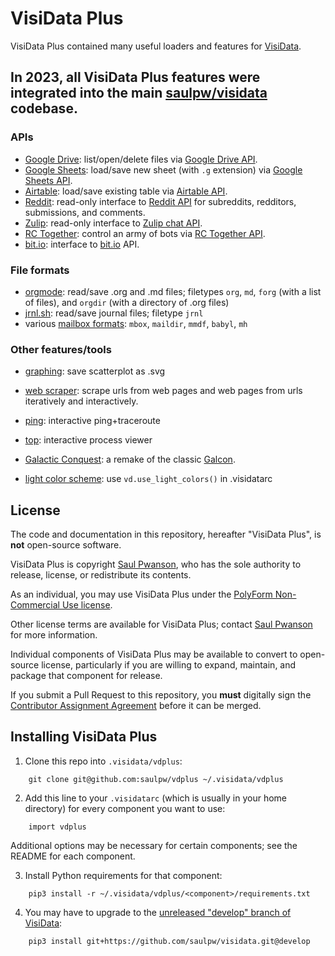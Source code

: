 # VisiData Plus

VisiData Plus contained many useful loaders and features for [VisiData](https://visidata.org).

## In 2023, all VisiData Plus features were integrated into the main [saulpw/visidata](https://github.com/saulpw/visidata) codebase.

### APIs

- [Google Drive](https://github.com/saulpw/vdplus/tree/develop/api/google): list/open/delete files via [Google Drive API](https://developers.google.com/drive/).
- [Google Sheets](https://github.com/saulpw/vdplus/tree/develop/api/google): load/save new sheet (with `.g` extension) via [Google Sheets API](https://developers.google.com/sheets/).
- [Airtable](https://github.com/saulpw/vdplus/tree/develop/api/airtable): load/save existing table via [Airtable API](https://airtable.com/api).
- [Reddit](https://github.com/saulpw/vdplus/tree/develop/api/reddit): read-only interface to [Reddit API](https://www.reddit.com/dev/api) for subreddits, redditors, submissions, and comments.
- [Zulip](https://github.com/saulpw/vdplus/tree/develop/api/zulip): read-only interface to [Zulip chat API](https://github.com/zulip/zulip).
- [RC Together](https://github.com/saulpw/vdplus/tree/develop/api/rctogether): control an army of bots via [RC Together API](https://docs.rctogether.com/).
- [bit.io](https://github.com/saulpw/vdplus/tree/develop/api/bitio): interface to [bit.io](https://bit.io) API.


### File formats

- [orgmode](): read/save .org and .md files; filetypes `org`, `md`, `forg` (with a list of files), and `orgdir` (with a directory of .org files)
- [jrnl.sh](https://jrnl.sh): read/save journal files; filetype `jrnl`
- various [mailbox formats](https://docs.python.org/3/library/mailbox.html): `mbox`, `maildir`, `mmdf`, `babyl`, `mh`

### Other features/tools

- [graphing](https://github.com/saulpw/vdplus/tree/develop/graphing): save scatterplot as .svg
- [web scraper](https://github.com/saulpw/vdplus/tree/develop/scraper): scrape urls from web pages and web pages from urls iteratively and interactively.
- [ping](https://github.com/saulpw/vdplus/tree/develop/ping): interactive ping+traceroute
- [top](https://github.com/saulpw/vdplus/tree/develop/top): interactive process viewer
- [Galactic Conquest](https://github.com/saulpw/vdplus/tree/develop/galcon): a remake of the classic [Galcon](http://www.galcon.com/classic/history.html).

- [light color scheme](https://github.com/saulpw/vdplus/tree/develop/lightscheme.py): use `vd.use_light_colors()` in .visidatarc

## License

The code and documentation in this repository, hereafter "VisiData Plus", is **not** open-source software.

VisiData Plus is copyright [Saul Pwanson](https://github.com/saulpw), who has the sole authority to release, license, or redistribute its contents.

As an individual, you may use VisiData Plus under the [PolyForm Non-Commercial Use license](LICENSE.polyform-non-commercial.txt).

Other license terms are available for VisiData Plus; contact [Saul Pwanson](mailto:vdplus@saul.pw) for more information.

Individual components of VisiData Plus may be available to convert to open-source license, particularly if you are willing to expand, maintain, and package that component for release.

If you submit a Pull Request to this repository, you **must** digitally sign the [Contributor Assignment Agreement](https://github.com/saulpw/vdplus/tree/develop/CONTRIBUTING.md) before it can be merged.

## Installing VisiData Plus

1. Clone this repo into `.visidata/vdplus`:

```
    git clone git@github.com:saulpw/vdplus ~/.visidata/vdplus
```

2. Add this line to your `.visidatarc` (which is usually in your home directory) for every component you want to use:

```
    import vdplus
```

Additional options may be necessary for certain components; see the README for each component.

3. Install Python requirements for that component:

```
    pip3 install -r ~/.visidata/vdplus/<component>/requirements.txt
```

4. You may have to upgrade to the [unreleased "develop" branch of VisiData](https://github.com/saulpw/visidata/tree/develop):

```
    pip3 install git+https://github.com/saulpw/visidata.git@develop
```
